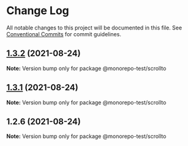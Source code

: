 # Change Log

All notable changes to this project will be documented in this file.
See [Conventional Commits](https://conventionalcommits.org) for commit guidelines.

## [1.3.2](https://github.com/anurag89qa/monorepo-starter/compare/v1.2.6...v1.3.2) (2021-08-24)

**Note:** Version bump only for package @monorepo-test/scrollto





## [1.3.1](https://github.com/anurag89qa/monorepo-starter/compare/v1.2.6...v1.3.1) (2021-08-24)

**Note:** Version bump only for package @monorepo-test/scrollto





## 1.2.6 (2021-08-24)

**Note:** Version bump only for package @monorepo-test/scrollto
